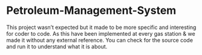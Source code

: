 # Petroleum-Management-System
This project wasn’t expected but it made to be more specific and interesting for coder to code. As this have been implemented at every gas station &amp; we made it without any external reference. You can check for the source code and run it to understand what it is about.
